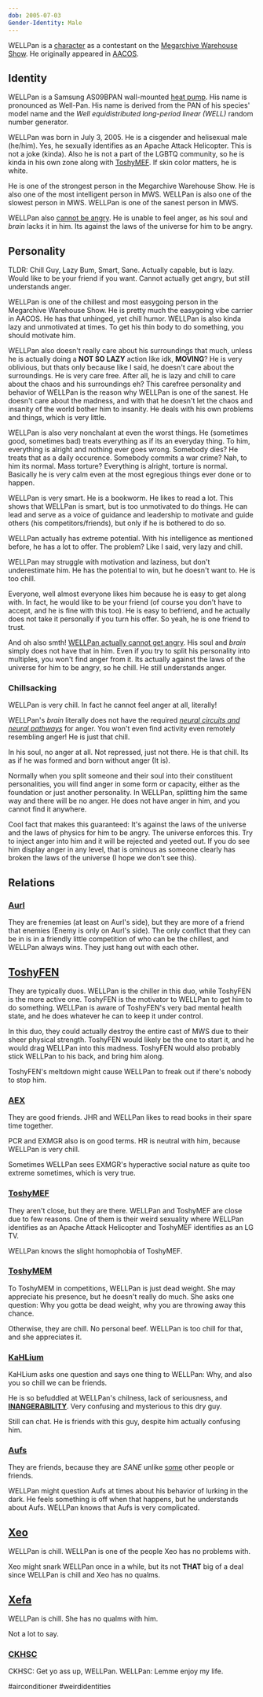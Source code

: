 ```yaml
---
dob: 2005-07-03
Gender-Identity: Male
---
```

WELLPan is a [character](Characters.md) as a contestant on the [Megarchive Warehouse Show](../../../Megarchive%20Warehouse%20Show/Megarchive%20Warehouse%20Show.md). He originally appeared in [AACOS](../../../Megarchive%20Warehouse%20Show/AACOS.md).

## Identity

WELLPan is a Samsung AS09BPAN wall-mounted [heat pump](../../Species/Air%20Conditioners.md). His name is pronounced as Well-Pan. His name is derived from the PAN of his species' model name and the *Well equidistributed long-period linear (WELL)* random number generator.

WELLPan was born in July 3, 2005. He is a cisgender and helisexual male (he/him). Yes, he sexually identifies as an Apache Attack Helicopter. This is not a joke (kinda). Also he is not a part of the LGBTQ community, so he is kinda in his own zone along with [ToshyMEF](ToshyMEF.md). 
If skin color matters, he is white.

He is one of the strongest person in the Megarchive Warehouse Show. He is also one of the most intelligent person in MWS. WELLPan is also one of the slowest person in MWS. WELLPan is one of the sanest person in MWS.

WELLPan also [cannot be angry](#Chillsacking). He is unable to feel anger, as his soul and *brain* lacks it in him. Its against the laws of the universe for him to be angry. 

## Personality
TLDR: Chill Guy, Lazy Bum, Smart, Sane. Actually capable, but is lazy. Would like to be your friend if you want. Cannot actually get angry, but still understands anger.

WELLPan is one of the chillest and most easygoing person in the Megarchive Warehouse Show. He is pretty much the easygoing vibe carrier in AACOS. He has that unhinged, yet chill humor. WELLPan is also kinda lazy and unmotivated at times. To get his thin body to do something, you should motivate him.

WELLPan also doesn't really care about his surroundings that much, unless he is actually doing a **NOT SO LAZY** action like idk, **MOVING**? He is very oblivious, but thats only because like I said, he doesn't care about the surroundings. He is very care free. After all, he is lazy and chill to care about the chaos and his surroundings eh? This carefree personality and behavior of WELLPan is the reason why WELLPan is one of the sanest. He doesn't care about the madness, and with that he doesn't let the chaos and insanity of the world bother him to insanity. He deals with his own problems and things, which is very little.

WELLPan is also very nonchalant at even the worst things. He (sometimes good, sometimes bad) treats everything as if its an everyday thing. To him, everything is alright and nothing ever goes wrong. Somebody dies? He treats that as a daily occurence. Somebody commits a war crime? Nah, to him its normal. Mass torture? Everything is alright, torture is normal. Basically he is very calm even at the most egregious things ever done or to happen.

WELLPan is very smart. He is a bookworm. He likes to read a lot. This shows that WELLPan is smart, but is too unmotivated to do things. He can lead and serve as a voice of guidance and leadership to motivate and guide others (his competitors/friends), but only if he is bothered to do so.

WELLPan actually has extreme potential. With his intelligence as mentioned before, he has a lot to offer. The problem? Like I said, very lazy and chill.

WELLPan may struggle with motivation and laziness, but don't underestimate him. He has the potential to win, but he doesn't want to. He is too chill. 

Everyone, well almost everyone likes him because he is easy to get along with. In fact, he would like to be your friend (of course you don't have to accept, and he is fine with this too). He is easy to befriend, and he actually does not take it personally if you turn his offer. So yeah, he is one friend to trust.

And oh also smth! [WELLPan actually cannot get angry](#Chillsacking). His soul and *brain* simply does not have that in him. Even if you try to split his personality into multiples, you won't find anger from it. Its actually against the laws of the universe for him to be angry, so he chill. He still understands anger.

### Chillsacking

WELLPan is very chill. In fact he cannot feel anger at all, literally!

WELLPan's *brain* literally does not have the required [*neural circuits and neural pathways*](void:more-like-electrica-traces) for anger. You won't even find activity even remotely resembling anger! He is just that chill.

In his soul, no anger at all. Not repressed, just not there. He is that chill. Its as if he was formed and born without anger (It is).

Normally when you split someone and their soul into their constituent personalities, you will find anger in some form or capacity, either as the foundation or just another personality. In WELLPan, splitting him the same way and there will be no anger. He does not have anger in him, and you cannot find it anywhere.

Cool fact that makes this guaranteed: It's against the laws of the universe and the laws of physics for him to be angry. The universe enforces this. Try to inject anger into him and it will be rejected and yeeted out. If you do see him display anger in any level, that is ominous as someone clearly has broken the laws of the universe (I hope we don't see this).

## Relations

### [Aurl](Aurl.md)
They are frenemies (at least on Aurl's side), but they are more of a friend that enemies (Enemy is only on Aurl's side). The only conflict that they can be in is in a friendly little competition of who can be the chillest, and WELLPan always wins. They just hang out with each other.

## [ToshyFEN](ToshyFEN.md)
They are typically duos. WELLPan is the chiller in this duo, while ToshyFEN is the more active one. ToshyFEN is the motivator to WELLPan to get him to do something. WELLPan is aware of ToshyFEN's very bad mental health state, and he does whatever he can to keep it under control.

In this duo, they could actually destroy the entire cast of MWS due to their sheer physical strength. ToshyFEN would likely be the one to start it, and he would drag WELLPan into this madness. ToshyFEN would also probably stick WELLPan to his back, and bring him along.

ToshyFEN's meltdown might cause WELLPan to freak out if there's nobody to stop him.

### [AEX](AEX.md)
They are good friends. JHR and WELLPan likes to read books in their spare time together.

PCR and EXMGR also is on good terms. HR is neutral with him, because WELLPan is very chill.

Sometimes WELLPan sees EXMGR's hyperactive social nature as quite too extreme sometimes, which is very true.

### [ToshyMEF](ToshyMEF.md)
They aren't close, but they are there. WELLPan and ToshyMEF are close due to few reasons. One of them is their weird sexuality where WELLPan identifies as an Apache Attack Helicopter and ToshyMEF identifies as an LG TV.

WELLPan knows the slight homophobia of ToshyMEF.

### [ToshyMEM](ToshyMEM.md)
To ToshyMEM in competitions, WELLPan is just dead weight. She may appreciate his presence, but he doesn't really do much. She asks one question: Why you gotta be dead weight, why you are throwing away this chance.

Otherwise, they are chill. No personal beef. WELLPan is too chill for that, and she appreciates it.

### [KaHLium](KaHLium.md)
KaHLium asks one question and says one thing to WELLPan: Why, and also you so chill we can be friends.

He is so befuddled at WELLPan's chilness, lack of seriousness, and [**INANGERABILITY**](void:made-up-word-for-cannot-be-angered). Very confusing and mysterious to this dry guy.

Still can chat. He is friends with this guy, despite him actually confusing him.

### [Aufs](Aufs.md)
They are friends, because they are *SANE* unlike [some](ToshyFEN.md) other people or friends.

WELLPan might question Aufs at times about his behavior of lurking in the dark. He feels something is off when that happens, but he understands about Aufs. WELLPan knows that Aufs is very complicated.

## [Xeo](Xeo.md)

WELLPan is chill. WELLPan is one of the people Xeo has no problems with.

Xeo might snark WELLPan once in a while, but its not **THAT** big of a deal since WELLPan is chill and Xeo has no qualms.

## [Xefa](Xefa.md)

WELLPan is chill. She has no qualms with him.

Not a lot to say.

### [CKHSC](CKHSC.md)

CKHSC: Get yo ass up, WELLPan.
WELLPan: Lemme enjoy my life.

#airconditioner #weirdidentities